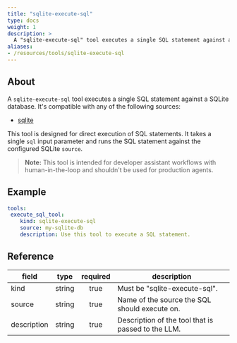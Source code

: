 ```yaml
---
title: "sqlite-execute-sql"
type: docs
weight: 1
description: >
  A "sqlite-execute-sql" tool executes a single SQL statement against a SQLite database.
aliases:
- /resources/tools/sqlite-execute-sql
---
```


## About

A `sqlite-execute-sql` tool executes a single SQL statement against a SQLite database.
It's compatible with any of the following sources:

- [sqlite](../../sources/sqlite.md)

This tool is designed for direct execution of SQL statements. It takes a single `sql` input parameter and runs the SQL statement against the configured SQLite `source`.

> **Note:** This tool is intended for developer assistant workflows with
> human-in-the-loop and shouldn't be used for production agents.

## Example

```yaml
tools:
 execute_sql_tool:
    kind: sqlite-execute-sql
    source: my-sqlite-db
    description: Use this tool to execute a SQL statement.
```

## Reference

| **field**   |                  **type**                  | **required** | **description**                                    |
|-------------|:------------------------------------------:|:------------:|----------------------------------------------------|
| kind        |                   string                   |     true     | Must be "sqlite-execute-sql".                      |
| source      |                   string                   |     true     | Name of the source the SQL should execute on.      |
| description |                   string                   |     true     | Description of the tool that is passed to the LLM. |
